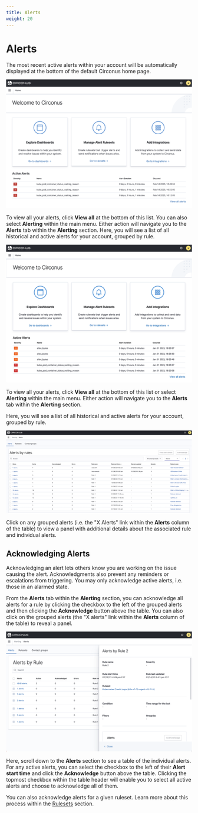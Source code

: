 ```yaml
---
title: Alerts
weight: 20
---
```


# Alerts

The most recent active alerts within your account will be automatically displayed at the bottom of the default Circonus home page.

![Circonus Homepage](../img/circonus-homepage.png)

To view all your alerts, click **View all** at the bottom of this list. You can also select **Alerting** within the main menu. Either action will navigate you to the **Alerts** tab within the **Alerting** section. Here, you will see a list of all historical and active alerts for your account, grouped by rule.

![Circonus Home](../img/home.png)

To view all your alerts, click **View all** at the bottom of this list or select **Alerting** within the main menu. Either action will navigate you to the **Alerts** tab within the **Alerting** section.

Here, you will see a list of all historical and active alerts for your account, grouped by rule.

![Alerts](../img/alerting-alerts.png)

Click on any grouped alerts (i.e. the "X Alerts" link within the **Alerts** column of the table) to view a panel with additional details about the associated rule and individual alerts.

## Acknowledging Alerts

Acknowledging an alert lets others know you are working on the issue causing the alert. Acknowledgments also prevent any reminders or escalations from triggering. You may only acknowledge active alerts, i.e. those in an alarmed state.

From the **Alerts** tab within the **Alerting** section, you can acknowledge all alerts for a rule by clicking the checkbox to the left of the grouped alerts and then clicking the **Acknowledge** button above the table. You can also click on the grouped alerts (the "X alerts" link within the **Alerts** column of the table) to reveal a panel.

![Alerts Grouped by Rule Detail](../img/alerting-alerts-view-grouped-alerts.png)

Here, scroll down to the **Alerts** section to see a table of the individual alerts. For any active alerts, you can select the checkbox to the left of their **Alert start time** and click the **Acknowledge** button above the table. Clicking the topmost checkbox within the table header will enable you to select all active alerts and choose to acknowledge all of them.

You can also acknowledge alerts for a given ruleset. Learn more about this process within the [Rulesets](/circonus3/alerting/rulesets/#acknowledging-a-rulesets-alerts) section.
